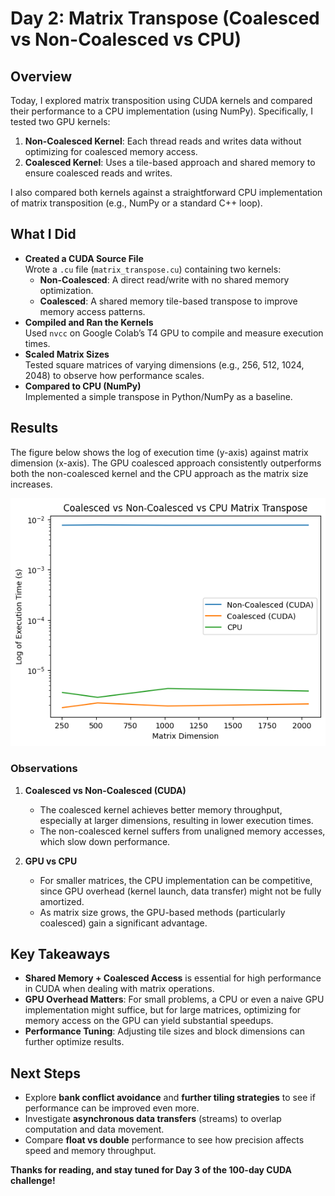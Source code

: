 # Day 2: Matrix Transpose (Coalesced vs Non-Coalesced vs CPU)

## Overview
Today, I explored matrix transposition using CUDA kernels and compared their performance to a CPU implementation (using NumPy). Specifically, I tested two GPU kernels:
1. **Non-Coalesced Kernel**: Each thread reads and writes data without optimizing for coalesced memory access.
2. **Coalesced Kernel**: Uses a tile-based approach and shared memory to ensure coalesced reads and writes.

I also compared both kernels against a straightforward CPU implementation of matrix transposition (e.g., NumPy or a standard C++ loop).

## What I Did
- **Created a CUDA Source File**  
  Wrote a `.cu` file (`matrix_transpose.cu`) containing two kernels:
  - **Non-Coalesced**: A direct read/write with no shared memory optimization.
  - **Coalesced**: A shared memory tile-based transpose to improve memory access patterns.
- **Compiled and Ran the Kernels**  
  Used `nvcc` on Google Colab’s T4 GPU to compile and measure execution times.
- **Scaled Matrix Sizes**  
  Tested square matrices of varying dimensions (e.g., 256, 512, 1024, 2048) to observe how performance scales.
- **Compared to CPU (NumPy)**  
  Implemented a simple transpose in Python/NumPy as a baseline.

## Results
The figure below shows the log of execution time (y-axis) against matrix dimension (x-axis). The GPU coalesced approach consistently outperforms both the non-coalesced kernel and the CPU approach as the matrix size increases.

![Coalesced vs Non-Coalesced vs CPU Matrix Transpose](coal_vs_noncoal_vs_numpy.png)

### Observations
1. **Coalesced vs Non-Coalesced (CUDA)**
   - The coalesced kernel achieves better memory throughput, especially at larger dimensions, resulting in lower execution times.
   - The non-coalesced kernel suffers from unaligned memory accesses, which slow down performance.

2. **GPU vs CPU**
   - For smaller matrices, the CPU implementation can be competitive, since GPU overhead (kernel launch, data transfer) might not be fully amortized.
   - As matrix size grows, the GPU-based methods (particularly coalesced) gain a significant advantage.

## Key Takeaways
- **Shared Memory + Coalesced Access** is essential for high performance in CUDA when dealing with matrix operations.
- **GPU Overhead Matters**: For small problems, a CPU or even a naive GPU implementation might suffice, but for large matrices, optimizing for memory access on the GPU can yield substantial speedups.
- **Performance Tuning**: Adjusting tile sizes and block dimensions can further optimize results.

## Next Steps
- Explore **bank conflict avoidance** and **further tiling strategies** to see if performance can be improved even more.
- Investigate **asynchronous data transfers** (streams) to overlap computation and data movement.
- Compare **float vs double** performance to see how precision affects speed and memory throughput.

**Thanks for reading, and stay tuned for Day 3 of the 100-day CUDA challenge!**
